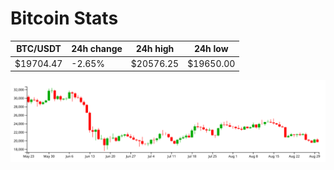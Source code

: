 # Bitcoin Stats

BTC/USDT|24h change|24h high|24h low|
|---|---|---|---|
|$19704.47|-2.65%|$20576.25|$19650.00|

<img src="./chart.svg">
